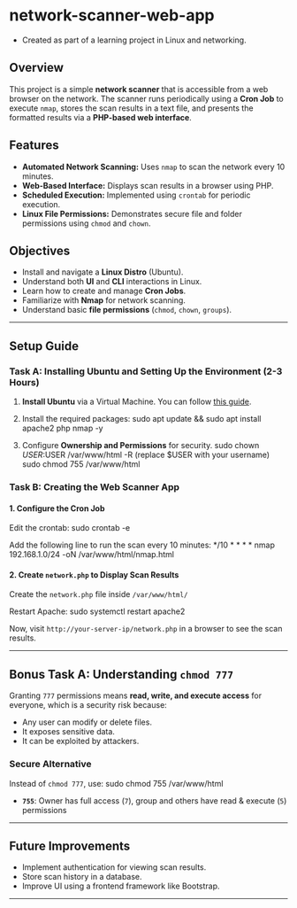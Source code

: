 # network-scanner-web-app
- Created as part of a learning project in Linux and networking.

## Overview
This project is a simple **network scanner** that is accessible from a web browser on the network. The scanner runs periodically using a **Cron Job** to execute `nmap`, stores the scan results in a text file, and presents the formatted results via a **PHP-based web interface**.

## Features
- **Automated Network Scanning:** Uses `nmap` to scan the network every 10 minutes.
- **Web-Based Interface:** Displays scan results in a browser using PHP.
- **Scheduled Execution:** Implemented using `crontab` for periodic execution.
- **Linux File Permissions:** Demonstrates secure file and folder permissions using `chmod` and `chown`.

## Objectives
- Install and navigate a **Linux Distro** (Ubuntu).
- Understand both **UI** and **CLI** interactions in Linux.
- Learn how to create and manage **Cron Jobs**.
- Familiarize with **Nmap** for network scanning.
- Understand basic **file permissions** (`chmod`, `chown`, `groups`).

---

## Setup Guide
### Task A: Installing Ubuntu and Setting Up the Environment (2-3 Hours)
1. **Install Ubuntu** via a Virtual Machine. You can follow [this guide](https://ubuntu.com/tutorials/how-to-run-ubuntu-desktop-on-a-virtual-machine#1-overview).
2. Install the required packages:
   sudo apt update && sudo apt install apache2 php nmap -y
   
3. Configure **Ownership and Permissions** for security.
   sudo chown $USER:$USER /var/www/html -R
   (replace $USER with your username)
   sudo chmod 755 /var/www/html

### Task B: Creating the Web Scanner App
#### 1. **Configure the Cron Job**
Edit the crontab:
sudo crontab -e

Add the following line to run the scan every 10 minutes:
*/10 * * * * nmap 192.168.1.0/24 -oN /var/www/html/nmap.html

#### 2. **Create `network.php` to Display Scan Results**
Create the `network.php` file inside `/var/www/html/`

Restart Apache:
sudo systemctl restart apache2

Now, visit `http://your-server-ip/network.php` in a browser to see the scan results.

---

## Bonus Task A: Understanding `chmod 777`
Granting `777` permissions means **read, write, and execute access** for everyone, which is a security risk because:
- Any user can modify or delete files.
- It exposes sensitive data.
- It can be exploited by attackers.

### **Secure Alternative**
Instead of `chmod 777`, use:
sudo chmod 755 /var/www/html

- **`755`**: Owner has full access (`7`), group and others have read & execute (`5`) permissions

---

## Future Improvements
- Implement authentication for viewing scan results.
- Store scan history in a database.
- Improve UI using a frontend framework like Bootstrap.

---
